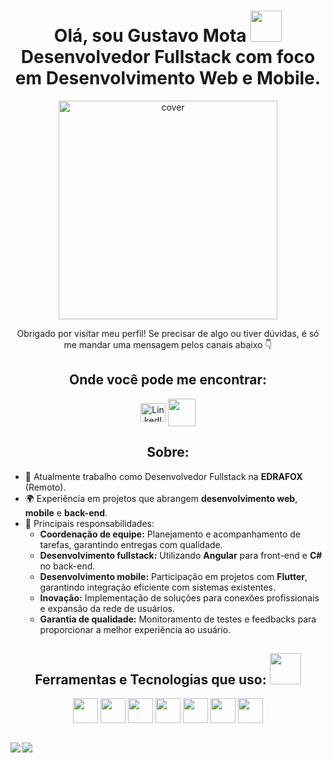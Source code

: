 <h1 align='center'> Olá, sou Gustavo Mota <img src="https://raw.githubusercontent.com/MartinHeinz/MartinHeinz/master/wave.gif" width=50px height=50px> <br />
  Desenvolvedor Fullstack com foco em Desenvolvimento Web e Mobile.</h1>

<div align="center">
  <img width="350px" height="350px" 
    src="https://github.com/devmotas/gphilippem/blob/main/.github/workflows/EU.png?raw=true"
    alt="cover" />
</div>

<p align='center'>
Obrigado por visitar meu perfil! Se precisar de algo ou tiver dúvidas, é só me mandar uma mensagem pelos canais abaixo 👇</p>

<h2 align="center">Onde você pode me encontrar:</h2>
<p align="center">
  <a href="https://linkedin.com/in/devmotas" target="blank"><img align="center"
      src="https://cdn.jsdelivr.net/npm/simple-icons@3.0.1/icons/linkedin.svg" alt="LinkedIn" height="30"
      width="40" /></a>
  <a href='https://www.github.com/devmotas'> <img width='44px' align='center'
      src="https://camo.githubusercontent.com/18a2fa2ff29bbb86a86819ec50536c3c38bc9fc0ca6b3d17ef48eaf50ea34983/68747470733a2f2f6d65646961312e67697068792e636f6d2f6d656469612f6475334a336358797a686a3735494f6776412f67697068792e6769663f6369643d65636630356534377832673033346939707a77747a7a7364337867673277396e723934743474666c6262676f33303038267269643d67697068792e676966" /></a>
</p>

<h2 align="center">Sobre:</h2>

- 🚀 Atualmente trabalho como Desenvolvedor Fullstack na **EDRAFOX** (Remoto).
- 🌍 Experiência em projetos que abrangem **desenvolvimento web**, **mobile** e **back-end**.
- 💼 Principais responsabilidades:
  - **Coordenação de equipe:** Planejamento e acompanhamento de tarefas, garantindo entregas com qualidade.
  - **Desenvolvimento fullstack:** Utilizando **Angular** para front-end e **C#** no back-end.
  - **Desenvolvimento mobile:** Participação em projetos com **Flutter**, garantindo integração eficiente com sistemas existentes.
  - **Inovação:** Implementação de soluções para conexões profissionais e expansão da rede de usuários.
  - **Garantia de qualidade:** Monitoramento de testes e feedbacks para proporcionar a melhor experiência ao usuário.

<h2 align="center">Ferramentas e Tecnologias que uso: <img src="https://media2.giphy.com/media/QssGEmpkyEOhBCb7e1/giphy.gif?cid=ecf05e47a0n3gi1bfqntqmob8g9aid1oyj2wr3ds3mg700bl&rid=giphy.gif" width=50px></h2>
<p align='center'>
  <img width='40px' align='center' src='https://raw.githubusercontent.com/rahulbanerjee26/githubAboutMeGenerator/main/icons/html.svg'>
  <img width='40px' align='center' src='https://raw.githubusercontent.com/rahulbanerjee26/githubAboutMeGenerator/main/icons/css.svg'>
  <img width='40px' align='center' src='https://raw.githubusercontent.com/rahulbanerjee26/githubAboutMeGenerator/main/icons/javascript.svg'>
  <img width='40px' align='center' src='https://raw.githubusercontent.com/rahulbanerjee26/githubAboutMeGenerator/main/icons/angularjs.svg'>
  <img width='40px' align='center' src='https://raw.githubusercontent.com/rahulbanerjee26/githubAboutMeGenerator/main/icons/flutter.svg'>
  <img width='40px' align='center' src='https://raw.githubusercontent.com/rahulbanerjee26/githubAboutMeGenerator/main/icons/csharp.svg'>
  <img width='40px' align='center' src='https://raw.githubusercontent.com/rahulbanerjee26/githubAboutMeGenerator/main/icons/git.svg'>
</p>

<br>

<a href="https://github.com/anuraghazra/github-readme-stats">
  <img align="left" src="https://github-readme-stats.vercel.app/api?username=devmotas&count_private=true&show_icons=true&theme=radical" />
</a>
<a href="https://github.com/anuraghazra/convoychat">
  <img align="center" src="https://github-readme-stats.vercel.app/api/top-langs/?username=devmotas&theme=radical" />
</a>
